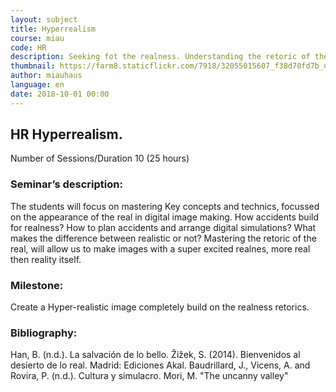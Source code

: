 ```yaml
---
layout: subject
title: Hyperrealism
course: miau
code: HR
description: Seeking fot the realness. Understanding the retoric of the real, allows us to get into de realnes as a creative material, throught advanced CG technics. Approaching the realness in image making not as a goal itself but as a research field. 
thumbnail: https://farm8.staticflickr.com/7918/32055015607_f38d70fd7b_o_d.jpg
author: miauhaus
language: en
date: 2018-10-01 00:00
---
```

## HR Hyperrealism.
Number of Sessions/Duration 10 (25 hours)

### Seminar’s description:
The students will focus on mastering Key concepts and technics, focussed on the appearance of the real in digital image making. How accidents build for realness? How to plan accidents and arrange digital simulations? What makes the difference between realistic or not? Mastering the retoric of the real, will allow us to make images with a super excited realnes, more real then reality itself.

### Milestone:
Create a Hyper-realistic image completely build on the realness retorics.

### Bibliography:
Han, B. (n.d.). La salvación de lo bello.
Žižek, S. (2014). Bienvenidos al desierto de lo real. Madrid: Ediciones Akal.
Baudrillard, J., Vicens, A. and Rovira, P. (n.d.). Cultura y simulacro.
Mori, M. "The uncanny valley"


